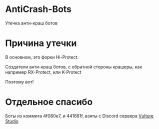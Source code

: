 # AntiCrash-Bots
Утечка анти-краш ботов

# Причина утечки
В основном, это форки Hi-Protect.

Создатели анти-краш ботов, с обратной стороны крашеры, как например RX-Protect, или K-Protect

Поэтому вот!

# Отдельное спасибо
Боты из коммита 4f080e7, и 441681f, взяты с Discord сервера [Vulture Studio](https://discord.gg/J8cZqhJAAd)
